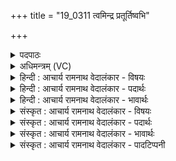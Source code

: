 +++
title = "19_0311 त्वमिन्द्र प्रतूर्तिष्वभि"

+++
<details><summary>पदपाठः</summary>

त्व꣢म्। इ꣣न्द्र। प्र꣡तू꣢꣯र्तिषु। प्र। तू꣣र्त्तिषु। अभि꣢। वि꣡श्वाः꣢꣯। अ꣣सि। स्पृ꣡धः꣢꣯। अ꣣शस्तिहा꣢। अ꣣शस्ति। हा꣢। ज꣣निता꣢। वृ꣣त्रतूः꣢। वृ꣣त्र। तूः꣢। अ꣣सि। त्व꣢म्। तू꣣र्य। तरुष्य꣢तः। ३११।
</details>

<details><summary>अधिमन्त्रम् (VC)</summary>

- इन्द्रः
- नृमेध आङ्गिरसः
- बृहती
- मध्यमः
- ऐन्द्रं काण्डम्
</details>

<details><summary>हिन्दी : आचार्य रामनाथ वेदालंकार - विषयः</summary>

अगले मन्त्र में परमात्मा वा राजा से शत्रुसंहार की प्रार्थना की गयी है।
</details>

<details><summary>हिन्दी : आचार्य रामनाथ वेदालंकार - पदार्थः</summary>

पदार्थान्वयभाषाः -  हे (इन्द्र) शूरवीर परमात्मन् वा राजन् ! (त्वम्) आप (प्रतूर्तिषु) झटापटीवाले देवासुरसंग्रामों में (विश्वाः) सब (स्पृधः) स्पर्धालु शत्रु-सेनाओं को (अभि-असि) परास्त करते हो। आप (अशस्तिहा) अप्रशस्ति को दूर करनेवाले, (जनिता) प्रशस्तिप्रद सद्गुणों और सच्चारित्र्यों को हृदय में वा राष्ट्र में उत्पन्न करनेवाले, (वृत्रतूः) पाप वा पापियों की हिंसा करनेवाले (असि) हो। (त्वम्) आप (तरुष्यतः) हिंसकों की (तूर्य) हिंसा करो ॥९॥ इस मन्त्र में अर्थश्लेष और कारण से कार्य का समर्थनरूप अर्थान्तरन्यास अलङ्कार है। ‘तूर्’ की तीन बार आवृत्ति तथा तकार की ग्यारह बार आवृत्ति होने से वृत्त्यनुप्रास अलङ्कार है। परमात्मा और राजा का उपमानोपमेयभाव व्यङ्ग्य है ॥९॥
</details>

<details><summary>हिन्दी : आचार्य रामनाथ वेदालंकार - भावार्थः</summary>

भावार्थभाषाः -  जैसे परमात्मा मानस देवासुर-संग्रामों में काम, क्रोध आदि असुरों को परास्त कर, अप्रशस्ति को दूर कर, प्रशस्ति दिलानेवाले श्रेष्ठ गुण-कर्म-स्वभावों को उत्पन्न कर, पापों का निर्मूलन कर स्तोता की कीर्ति का विस्तार करता है, वैसे ही राजा को भी राष्ट्र के अन्दर तथा बाहर के शत्रुओं का उन्मूलन करके, राष्ट्र की अप्रशस्ति का निवारण करके, प्रजाओं में सद्गुणों और सदाचार का प्रचार करके सुप्रबन्ध द्वारा कीर्ति उत्पन्न करनी चाहिए ॥९॥
</details>

<details><summary>संस्कृत : आचार्य रामनाथ वेदालंकार - विषयः</summary>

अथेन्द्रनाम्ना परमात्मा राजा वा रिपुसंहाराय प्रार्थ्यते।
</details>

<details><summary>संस्कृत : आचार्य रामनाथ वेदालंकार - पदार्थः</summary>

पदार्थान्वयभाषाः -  हे (इन्द्र) शूर परमात्मन् राजन् वा ! (त्वम् प्रतूर्तिषु) त्वरामयेषु देवासुरसंग्रामेषु। ञित्वरा संभ्रमे, स्त्रियां क्तिन् ‘ज्वरत्वर०। अ० ६।४।२०’ इति वकारस्योपधायाश्च ऊठ्। (विश्वाः) सर्वाः (स्पृधः) स्पर्धाशीलाः शत्रुसेनाः (अभि असि) अभि भवसि। त्वम् (अशस्तिहा) अप्रशस्तीनां हन्ता, (जनिता) प्रशस्तिहेतूनां सद्गुणानां सच्चारित्र्याणां च हृदये राष्ट्रे वा जनयिता। ‘जनिता मन्त्रे। अ० ६।४।५३’ इति णिलोपो निपात्यते। (वृत्रतूः२) वृत्राणि पापानि पापिनो दुर्जनान् वा तूर्वति हिनस्ति सः। वृत्रोपपदात् तुर्वी हिंसायाम् धातोः क्विपि रूपम्, क्विपि परे ‘राल्लोपः। अ० ६।४।२१’ इति वकारलोपः। (असि) विद्यसे। (त्वम् तरुष्यतः) हिंसकान्। तरुष्यतिः हन्तिकर्मा। निरु० ५।२। (तूर्य) विनाशय। तूरी गतित्वरणहिंसनयोः दिवादिः, परस्मैपदं छान्दसम् ॥९॥३ अत्रार्थश्लेषः, ‘त्वं तूर्यं तरुष्यतः’ इति कार्यस्य कारणरूपेण शिष्टवाक्येन समर्थनात् कारणेन कार्यसमर्थनरूपोऽर्थान्तरन्यासोऽलङ्कारः। ‘तूर्’ इत्यस्य त्रिश आवृत्तेरेकादशकृत्वस्तकारावृत्तेश्च वृत्त्यनुप्रासोऽलङ्कारः। परमात्मनृपत्योरुपमानोपमेयभावश्च व्यङ्ग्यः ॥९॥
</details>

<details><summary>संस्कृत : आचार्य रामनाथ वेदालंकार - भावार्थः</summary>

भावार्थभाषाः -  यथा परमात्मा मानसेषु देवासुरसंग्रामेषु कामक्रोधादीनसुरान् पराभूय अप्रशस्तिं निरस्य प्रशस्तिहेतून् सद्गुणकर्मस्वभावान् जनयित्वा, पापानि निर्मूल्य स्तोतुः कीर्तिं विस्तारयति तथैव राज्ञापि राष्ट्राभ्यन्तरस्थान् बाह्यांश्च शत्रूनुन्मूल्य, राष्ट्रस्याप्रशस्तिं निवार्य, राष्ट्रवासिषु सद्गुणान् सदाचारांश्च प्रचार्य सुप्रबन्धेन प्रशस्तिः कीर्तिश्च जनयितव्या ॥९॥
</details>

<details><summary>संस्कृत : आचार्य रामनाथ वेदालंकार - पादटिप्पनी</summary>

टिप्पणी:   १. ऋ० ८।९९।५, य० ३३।६६, साम० १६३७, अथ० २०।१०५।१। २. वृत्रस्य शत्रोः तूर्विता हन्ता—इति वि०। वृत्रस्य तरिता गन्ता—इति भ०। सर्वस्य शत्रुवर्गस्य हिंसिता—इति सा०। ३. यजुर्भाष्ये दयानन्दर्षिणायं मन्त्रो राजधर्मविषये व्याख्यातः।
</details>